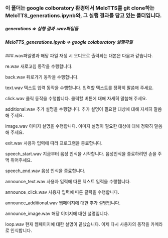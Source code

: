 ### 이 폴더는 google colboratory 환경에서 MeloTTS를 git clone하는 MeloTTS_generations.ipynb와, 그 실행 결과를 담고 있는 폴더입니다.

##### generations => 실행 결과 .wav파일들
##### MeloTTS_generations.ipynb => google colaboratory 실행파일



###.wav파일명과 해당 파일 재생 시 오디오로 출력되는 대본은 다음과 같습니다.

re.wav
새로고침 동작을 수행합니다.

back.wav
뒤로가기 동작을 수행합니다.

text.wav
텍스트 입력 동작을 수행합니다. 입력할 텍스트를 정확히 말씀해 주세요.

click.wav
클릭 동작을 수행합니다. 클릭할 버튼에 대해 자세히 말씀해 주세요.

additional.wav
추가 설명을 수행합니다. 추가 설명이 필요한 대상에 대해 자세히 말씀해 주세요.

image.wav
이미지 설명을 수행합니다. 이미지 설명이 필요한 대상에 대해 정확히 말씀해 주세요.

exit.wav
사용자 입력에 따라 프로그램을 종료합니다.

speech_start.wav
지금부터 음성 인식을 시작합니다. 음성인식을 종료하려면 손을 주먹 쥐어주세요.

speech_end.wav
음성 인식을 종료합니다.

announce_text.wav
사용자 입력에 따른 텍스트 입력을 수행합니다.

announce_click.wav
사용자 입력에 따른 클릭을 수행합니다.

announce_additional.wav
웹페이지에 대한 추가 설명입니다.

announce_image.wav
해당 이미지에 대한 설명입니다.

loop.wav
현재 웹페이지에 대한 설명이 끝났습니다. 이제 다시 사용자의 동작을 카메라로 인식합니다.

